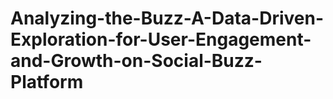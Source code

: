 # Analyzing-the-Buzz-A-Data-Driven-Exploration-for-User-Engagement-and-Growth-on-Social-Buzz-Platform